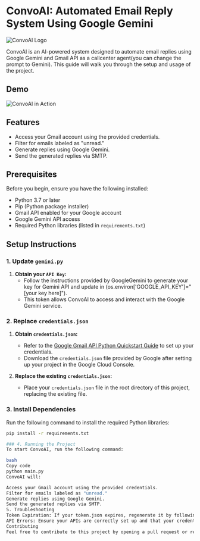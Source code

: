 # ConvoAI: Automated Email Reply System Using Google Gemini


![ConvoAI Logo](ConvoAI-Email-Automation-using-GoogleGemini/images/website.png)

ConvoAI is an AI-powered system designed to automate email replies using Google Gemini and Gmail API as a callcenter agent(you can change the prompt to Gemini). This guide will walk you through the setup and usage of the project.
## Demo

![ConvoAI in Action](ConvoAI-Email-Automation-using-GoogleGemini/images/ConvoAI_GIF.gif)
## Features

- Access your Gmail account using the provided credentials.
- Filter for emails labeled as "unread."
- Generate replies using Google Gemini.
- Send the generated replies via SMTP.
## Prerequisites

Before you begin, ensure you have the following installed:

- Python 3.7 or later
- Pip (Python package installer)
- Gmail API enabled for your Google account
- Google Gemini API access
- Required Python libraries (listed in `requirements.txt`)

## Setup Instructions

### 1. Update `gemini.py`

1. **Obtain your `API Key`:**
   - Follow the instructions provided by GoogleGemini to generate your key for  Gemini API and update in (os.environ['GOOGLE_API_KEY']="[your key here]").
   - This token allows ConvoAI to access and interact with the Google Gemini service.



### 2. Replace `credentials.json`

1. **Obtain `credentials.json`:**
   - Refer to the [Google Gmail API Python Quickstart Guide](https://developers.google.com/gmail/api/quickstart/python) to set up your credentials.
   - Download the `credentials.json` file provided by Google after setting up your project in the Google Cloud Console.

2. **Replace the existing `credentials.json`:**
   - Place your `credentials.json` file in the root directory of this project, replacing the existing file.

### 3. Install Dependencies

Run the following command to install the required Python libraries:

```bash
pip install -r requirements.txt

### 4. Running the Project
To start ConvoAI, run the following command:

bash
Copy code
python main.py
ConvoAI will:

Access your Gmail account using the provided credentials.
Filter for emails labeled as "unread."
Generate replies using Google Gemini.
Send the generated replies via SMTP.
5. Troubleshooting
Token Expiration: If your token.json expires, regenerate it by following the steps for the Gemini API.
API Errors: Ensure your APIs are correctly set up and that your credentials are valid.
Contributing
Feel free to contribute to this project by opening a pull request or reporting issues.
